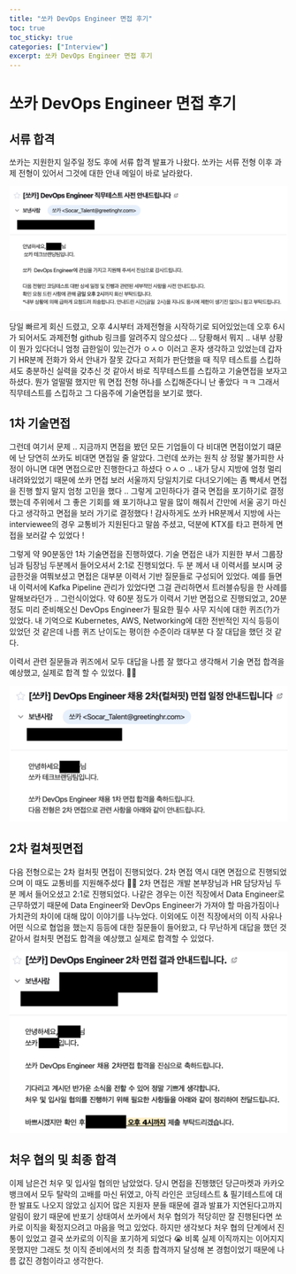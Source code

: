 ```yaml
---
title: "쏘카 DevOps Engineer 면접 후기"
toc: true
toc_sticky: true
categories: ["Interview"]
excerpt: 쏘카 DevOps Engineer 면접 후기
---
```


# 쏘카 DevOps Engineer 면접 후기

## 서류 합격
쏘카는 지원한지 일주일 정도 후에 서류 합격 발표가 나왔다. 쏘카는 서류 전형 이후 과제 전형이 있어서 그것에 대한 안내 메일이 바로 날라왔다.

![쏘카 서류 합격 메일](/images/interview/socar/socar-doc.png)

당일 빠르게 회신 드렸고, 오후 4시부터 과제전형을 시작하기로 되어있었는데 오후 6시가 되어서도 과제전형 github 링크를 알려주지 않으셨다 ... 당황해서 뭐지 .. 내부 상황이 뭔가 있다더니 엄청 급한일이 있는건가 ㅇㅅㅇ 이러고 혼자 생각하고 있었는데 갑자기 HR분께 전화가 와서 안내가 잘못 갔다고 저희가 판단했을 때 직무 테스트를 스킵하셔도 충분하신 실력을 갖추신 것 같아서 바로 직무테스트를 스킵하고 기술면접을 보자고 하셨다. 뭔가 얼떨떨 했지만 뭐 면접 전형 하나를 스킵해준다니 난 좋았다 ㅋㅋ 그래서 직무테스트를 스킵하고 그 다음주에 기술면접을 보기로 했다.

## 1차 기술면접

그런데 여기서 문제 .. 지금까지 면접을 봤던 모든 기업들이 다 비대면 면접이었기 떄문에 난 당연히 쏘카도 비대면 면접일 줄 알았다. 그런데 쏘카는 원칙 상 정말 불가피한 사정이 아니면 대면 면접으로만 진행한다고 하셨다 ㅇㅅㅇ .. 내가 당시 지방에 엄청 멀리 내려와있었기 때문에 쏘카 면접 보러 서울까지 당일치기로 다녀오기에는 좀 빡세서 면접을 진행 할지 말지 엄청 고민을 했다 .. 그렇게 고민하다가 결국 면접을 포기하기로 결정했는데 주위에서 그 좋은 기회를 왜 포기하냐고 말을 많이 해줘서 간만에 서울 공기 마신다고 생각하고 면접을 보러 가기로 결정했다 ! 감사하게도 쏘카 HR분께서 지방에 사는 interviewee의 경우 교통비가 지원된다고 말씀 주셨고, 덕분에 KTX를 타고 편하게 면접을 보러갈 수 있었다 !

그렇게 약 90분동안 1차 기술면접을 진행하였다. 기술 면접은 내가 지원한 부서 그룹장님과 팀장님 두분께서 들어오셔서 2:1로 진행되었다. 두 분 께서 내 이력서를 보시며 궁금한것을 여쭤보셨고 면접은 대부분 이력서 기반 질문들로 구성되어 있었다. 예를 들면 내 이력서에 Kafka Pipeline 관리가 있었다면 그걸 관리하면서 트러블슈팅을 한 사례를 말해보라던가 .. 그런식이었다. 약 60분 정도가 이력서 기반 면접으로 진행되었고, 20분 정도 미리 준비해오신 DevOps Engineer가 필요한 필수 사무 지식에 대한 퀴즈(?)가 있었다. 내 기억으로 Kubernetes, AWS, Networking에 대한 전반적인 지식 등등이 있었던 것 같은데 나름 퀴즈 난이도는 평이한 수준이라 대부분 다 잘 대답을 했던 것 같다.

이력서 관련 질문들과 퀴즈에서 모두 대답을 나름 잘 했다고 생각해서 기술 면접 합격을 예상했고, 실제로 합격 할 수 있었다. ✌🏻

![쏘카 1차 면접 합격 메일](/images/interview/socar/socar-1st-interview.png)

## 2차 컬쳐핏면접

다음 전형으로는 2차 컬처핏 면접이 진행되었다. 2차 면접 역시 대면 면접으로 진행되었으며 이 때도 교통비를 지원해주셨다 🙇🏻 2차 면접은 개발 본부장님과 HR 담당자님 두 분 께서 들어오셨고 2:1로 진행되었다. 나같은 경우는 이전 직장에서 Data Engineer로 근무하였기 때문에 Data Engineer와 DevOps Engineer가 가져야 할 마음가짐이나 가치관의 차이에 대해 많이 이야기를 나누었다. 이외에도 이전 직장에서의 이직 사유나 어떤 식으로 협업을 했는지 등등에 대한 질문들이 들어왔고, 다 무난하게 대답을 했던 것 같아서 컬처핏 면접도 합격을 예상했고 실제로 합격할 수 있었다.

![쏘카 2차 면접 합격 메일](/images/interview/socar/socar-2nd-interview.png)

## 처우 협의 및 최종 합격

이제 남은건 처우 및 입사일 협의만 남았었다. 당시 면접을 진행했던 당근마켓과 카카오 뱅크에서 모두 탈락의 고배를 마신 뒤였고, 아직 라인은 코딩테스트 & 필기테스트에 대한 발표도 나오지 않았고 심지어 많은 지원자 분들 때문에 결과 발표가 지연된다고까지 알림이 왔기 때문에 반포기 상태여서 쏘카에서 처우 협의가 적당히만 잘 진행된다면 쏘카로 이직을 확정지으려고 마음을 먹고 있었다. 하지만 생각보다 처우 협의 단계에서 진통이 있었고 결국 쏘카로의 이직을 포기하게 되었다 😭 비록 실제 이직까지는 이어지지 못했지만 그래도 첫 이직 준비에서의 첫 최종 합격까지 달성해 본 경험이었기 때문에 나름 값진 경험이라고 생각한다.
